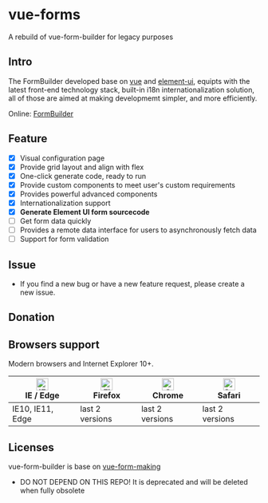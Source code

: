 # vue-forms
A rebuild of vue-form-builder for legacy purposes


## Intro

The FormBuilder developed base on [vue](https://github.com/vuejs/vue) and [element-ui](https://github.com/ElemeFE/element), equipts with the latest front-end technology stack, built-in i18n internationalization solution, all of those are aimed at making developmemt simpler, and more efficiently.

Online: [FormBuilder](https://giscafer.github.io/vue-form-builder)

## Feature

- [x] Visual configuration page
- [x] Provide grid layout and align with flex
- [x] One-click generate code, ready to run
- [x] Provide custom components to meet user's custom requirements
- [x] Provides powerful advanced components
- [x] Internationalization support
- [x] **Generate Element UI form sourcecode**
- [ ] Get form data quickly
- [ ] Provides a remote data interface for users to asynchronously fetch data
- [ ] Support for form validation

##

## Issue

- If you find a new bug or have a new feature request, please create a new issue.

## Donation

## Browsers support

Modern browsers and Internet Explorer 10+.

| [<img src="https://raw.githubusercontent.com/alrra/browser-logos/master/src/edge/edge_48x48.png" alt="IE / Edge" width="24px" height="24px" />](https://godban.github.io/browsers-support-badges/)</br>IE / Edge | [<img src="https://raw.githubusercontent.com/alrra/browser-logos/master/src/firefox/firefox_48x48.png" alt="Firefox" width="24px" height="24px" />](https://godban.github.io/browsers-support-badges/)</br>Firefox | [<img src="https://raw.githubusercontent.com/alrra/browser-logos/master/src/chrome/chrome_48x48.png" alt="Chrome" width="24px" height="24px" />](https://godban.github.io/browsers-support-badges/)</br>Chrome | [<img src="https://raw.githubusercontent.com/alrra/browser-logos/master/src/safari/safari_48x48.png" alt="Safari" width="24px" height="24px" />](https://godban.github.io/browsers-support-badges/)</br>Safari |
| ---------------------------------------------------------------------------------------------------------------------------------------------------------------------------------------------------------------- | ------------------------------------------------------------------------------------------------------------------------------------------------------------------------------------------------------------------ | -------------------------------------------------------------------------------------------------------------------------------------------------------------------------------------------------------------- | -------------------------------------------------------------------------------------------------------------------------------------------------------------------------------------------------------------- |
| IE10, IE11, Edge                                                                                                                                                                                                 | last 2 versions                                                                                                                                                                                                    | last 2 versions                                                                                                                                                                                                | last 2 versions                                                                                                                                                                                                |

## Licenses

vue-form-builder is base on [vue-form-making](https://github.com/GavinZhuLei/vue-form-making)

- DO NOT DEPEND ON THIS REPO! It is deprecated and will be deleted when fully obsolete
